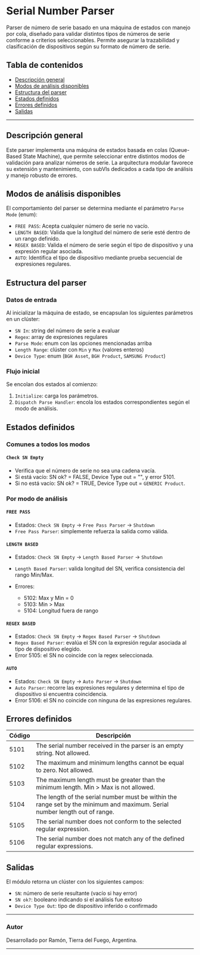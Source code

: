 # Serial Number Parser

Parser de número de serie basado en una máquina de estados con manejo por cola, diseñado para validar distintos tipos de números de serie conforme a criterios seleccionables. Permite asegurar la trazabilidad y clasificación de dispositivos según su formato de número de serie.

## Tabla de contenidos

* [Descripción general](#descripción-general)
* [Modos de análisis disponibles](#modos-de-análisis-disponibles)
* [Estructura del parser](#estructura-del-parser)
* [Estados definidos](#estados-definidos)
* [Errores definidos](#errores-definidos)
* [Salidas](#salidas)

---

## Descripción general

Este parser implementa una máquina de estados basada en colas (Queue-Based State Machine), que permite seleccionar entre distintos modos de validación para analizar números de serie. La arquitectura modular favorece su extensión y mantenimiento, con subVIs dedicados a cada tipo de análisis y manejo robusto de errores.

## Modos de análisis disponibles

El comportamiento del parser se determina mediante el parámetro `Parse Mode` (enum):

* `FREE PASS`: Acepta cualquier número de serie no vacío.
* `LENGTH BASED`: Valida que la longitud del número de serie esté dentro de un rango definido.
* `REGEX BASED`: Valida el número de serie según el tipo de dispositivo y una expresión regular asociada.
* `AUTO`: Identifica el tipo de dispositivo mediante prueba secuencial de expresiones regulares.

## Estructura del parser

### Datos de entrada

Al inicializar la máquina de estado, se encapsulan los siguientes parámetros en un clúster:

* `SN In`: string del número de serie a evaluar
* `Regex`: array de expresiones regulares
* `Parse Mode`: enum con las opciones mencionadas arriba
* `Length Range`: clúster con `Min` y `Max` (valores enteros)
* `Device Type`: enum (`BGH Asset`, `BGH Product`, `SAMSUNG Product`)

### Flujo inicial

Se encolan dos estados al comienzo:

1. `Initialize`: carga los parámetros.
2. `Dispatch Parse Handler`: encola los estados correspondientes según el modo de análisis.

## Estados definidos

### Comunes a todos los modos

#### `Check SN Empty`

* Verifica que el número de serie no sea una cadena vacía.
* Si está vacío: SN ok? = FALSE, Device Type out = "", y error 5101.
* Si no está vacío: SN ok? = TRUE, Device Type out = `GENERIC Product`.

### Por modo de análisis

#### `FREE PASS`

* Estados: `Check SN Empty` → `Free Pass Parser` → `Shutdown`
* `Free Pass Parser`: simplemente refuerza la salida como válida.

#### `LENGTH BASED`

* Estados: `Check SN Empty` → `Length Based Parser` → `Shutdown`
* `Length Based Parser`: valida longitud del SN, verifica consistencia del rango Min/Max.
* Errores:

  * 5102: Max y Min = 0
  * 5103: Min > Max
  * 5104: Longitud fuera de rango

#### `REGEX BASED`

* Estados: `Check SN Empty` → `Regex Based Parser` → `Shutdown`
* `Regex Based Parser`: evalúa el SN con la expresión regular asociada al tipo de dispositivo elegido.
* Error 5105: el SN no coincide con la regex seleccionada.

#### `AUTO`

* Estados: `Check SN Empty` → `Auto Parser` → `Shutdown`
* `Auto Parser`: recorre las expresiones regulares y determina el tipo de dispositivo si encuentra coincidencia.
* Error 5106: el SN no coincide con ninguna de las expresiones regulares.

## Errores definidos

| Código | Descripción                                                                                                                 |
| ------ | --------------------------------------------------------------------------------------------------------------------------- |
| 5101   | The serial number received in the parser is an empty string. Not allowed.                                                   |
| 5102   | The maximum and minimum lengths cannot be equal to zero. Not allowed.                                                       |
| 5103   | The maximum length must be greater than the minimum length. Min > Max is not allowed.                                       |
| 5104   | The length of the serial number must be within the range set by the minimum and maximum. Serial number length out of range. |
| 5105   | The serial number does not conform to the selected regular expression.                                                      |
| 5106   | The serial number does not match any of the defined regular expressions.                                                    |

## Salidas

El módulo retorna un clúster con los siguientes campos:

* `SN`: número de serie resultante (vacío si hay error)
* `SN ok?`: booleano indicando si el análisis fue exitoso
* `Device Type Out`: tipo de dispositivo inferido o confirmado

---

### Autor

Desarrollado por Ramón, Tierra del Fuego, Argentina.

---


